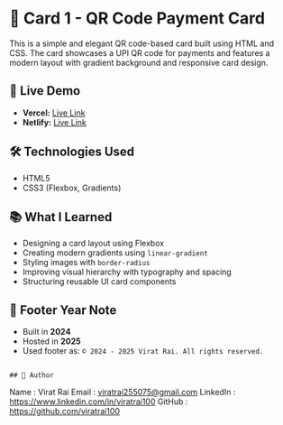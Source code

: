 # 📇 Card 1 - QR Code Payment Card

This is a simple and elegant QR code-based card built using HTML and CSS. The card showcases a UPI QR code for payments and features a modern layout with gradient background and responsive card design.

## 🚀 Live Demo

- **Vercel:** [Live Link](https://css-card1-project-by-viratrai.vercel.app/)
- **Netlify:** [Live Link](https://css-card1-project-by-viratrai.netlify.app/)

## 🛠️ Technologies Used

- HTML5
- CSS3 (Flexbox, Gradients)

## 📚 What I Learned

- Designing a card layout using Flexbox
- Creating modern gradients using `linear-gradient`
- Styling images with `border-radius`
- Improving visual hierarchy with typography and spacing
- Structuring reusable UI card components

## 📝 Footer Year Note
  - Built in **2024**
  - Hosted in **2025**
  - Used footer as: `© 2024 - 2025 Virat Rai. All rights reserved.`

```

## 📝 Author

```
Name     : Virat Rai
Email    : viratrai255075@gmail.com
LinkedIn : https://www.linkedin.com/in/viratrai100
GitHub   : https://github.com/viratrai100
```